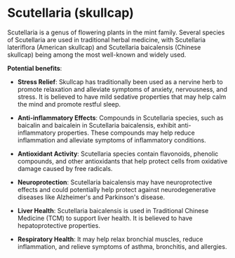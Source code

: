 <!--
source: gpt-3 + jph editing
aka: skullcap
tags: herbal treatments
-->

# Scutellaria (skullcap)

Scutellaria is a genus of flowering plants in the mint family. Several species of Scutellaria are used in traditional herbal medicine, with Scutellaria lateriflora (American skullcap) and Scutellaria baicalensis (Chinese skullcap) being among the most well-known and widely used.

**Potential benefits**:

* **Stress Relief**: Skullcap has traditionally been used as a nervine herb to promote relaxation and alleviate symptoms of anxiety, nervousness, and stress. It is believed to have mild sedative properties that may help calm the mind and promote restful sleep.

* **Anti-inflammatory Effects**: Compounds in Scutellaria species, such as baicalin and baicalein in Scutellaria baicalensis, exhibit anti-inflammatory properties. These compounds may help reduce inflammation and alleviate symptoms of inflammatory conditions.

* **Antioxidant Activity**: Scutellaria species contain flavonoids, phenolic compounds, and other antioxidants that help protect cells from oxidative damage caused by free radicals.

* **Neuroprotection**: Scutellaria baicalensis may have neuroprotective effects and could potentially help protect against neurodegenerative diseases like Alzheimer's and Parkinson's disease.

* **Liver Health**: Scutellaria baicalensis is used in Traditional Chinese Medicine (TCM) to support liver health. It is believed to have hepatoprotective properties.

* **Respiratory Health**: It may help relax bronchial muscles, reduce inflammation, and relieve symptoms of asthma, bronchitis, and allergies.
